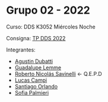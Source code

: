 # Grupo 02 - 2022

Curso: DDS K3052 Miércoles Noche

Consigna: [TP DDS 2022](./2022.pdf)

Integrantes:

- [Agustin Dubatti](https://github.com/agustindubatti)
- [Guadalupe Lemme](https://github.com/GuadalupeLemme)
- [Roberto Nicolás Savinelli](https://github.com/rnsavinelli) <- Q.E.P.D
- [Lucas Campi](https://github.com/LCampi01)
- [Santiago Orlando](https://github.com/SantiagoOrlando29)
- [Sofia Palmieri](https://github.com/SofiaPalmieri)
